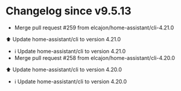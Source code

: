 # Changelog since v9.5.13
- Merge pull request #259 from elcajon/home-assistant/cli-4.21.0

⬆️ Update home-assistant/cli to version 4.21.0 
- ℹ️ Update home-assistant/cli to version 4.21.0 
- Merge pull request #258 from elcajon/home-assistant/cli-4.20.0

⬆️ Update home-assistant/cli to version 4.20.0 
- ℹ️ Update home-assistant/cli to version 4.20.0 
